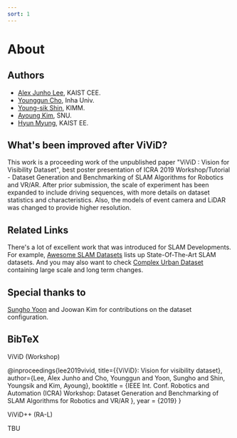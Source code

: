 ```yaml
---
sort: 1
---
```


# About

## Authors
- [Alex Junho Lee](https://c11.kr/alexlee), KAIST CEE.
- [Younggun Cho](https://sites.google.com/site/ygchocv/home), Inha Univ.
- [Young-sik Shin](https://scholar.google.co.kr/citations?user=gGfBRawAAAAJ&amp;hl=ko), KIMM.
- [Ayoung Kim](https://scholar.google.com/citations?user=7yveufgAAAAJ&hl=ko&oi=ao), SNU.
- [Hyun Myung](http://urobot.kaist.ac.kr/members/professor), KAIST EE.

## What's been improved after ViViD?

This work is a proceeding work of the unpublished paper "ViViD : Vision for Visibility Dataset", best poster presentation of ICRA 2019 Workshop/Tutorial - Dataset Generation and Benchmarking of SLAM Algorithms for Robotics and VR/AR. After prior submission, the scale of experiment has been expanded to include driving sequences, with more details on dataset statistics and characteristics. Also, the models of event camera and LiDAR was changed to provide higher resolution.

## Related Links
There's a lot of excellent work that was introduced for SLAM Developments. For example, [Awesome SLAM Datasets](https://sites.google.com/view/awesome-slam-datasets/) lists up State-Of-The-Art SLAM datasets. And you may also want to check [Complex Urban Dataset](https://sites.google.com/view/complex-urban-dataset) containing large scale and long term changes.

## Special thanks to
[Sungho Yoon](https://scholar.google.com/citations?user=PUvBz80AAAAJ&hl=ko&oi=ao/) and Joowan Kim for contributions on the dataset configuration.

## BibTeX

ViViD (Workshop)

  @inproceedings{lee2019vivid,
  title={{ViViD}: Vision for visibility dataset},
  author={Lee, Alex Junho and Cho, Younggun and Yoon, Sungho and Shin, Youngsik and Kim, Ayoung},
  booktitle = {IEEE Int. Conf. Robotics and Automation (ICRA) Workshop: Dataset Generation and Benchmarking of SLAM Algorithms for Robotics and VR/AR },
  year = {2019}
  }


ViViD++ (RA-L)

  TBU
